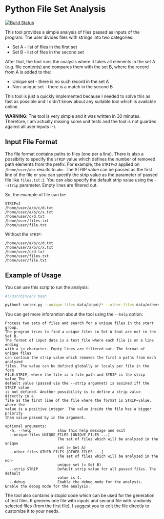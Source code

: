 # Python File Set Analysis

[![Build Status](https://travis-ci.com/benycze/python-file-set-sorter.svg?branch=master)](https://travis-ci.com/benycze/python-file-set-sorter)

This tool provides a simple analysis of files passed as inputs of the program. The user divides files with strings into two categories:

* Set A - list of files in the first set
* Set B - list of files in the second set

After that, the tool runs the analysis where it takes all elements in the set A (e.g. file contents) and compares them with the set B, where the record from A is added to the:

* Unique set - there is no such record in the set A
* Non-unique set - there is a match in the second B

This tool is just a quickly implemented because I needed to solve this as fast as possible and I didn't know about any suitable tool  which is available online.

**WARNING**: The tool is very simple and it was written in 30 minutes. Therefore, I am actually missing some unit tests and the tool is not guarded against all user inputs :-).

## Input File Format

The file format contains paths to files (one per a line). There is also a possibilty to specify the `STRIP` value which defines the number of removed path elements from the prefix. For example, the `STRIP=2` applied on `/home/user/abc` results to `abc`. The STRIP value can be passed as the first line of the file or you can specify the strip value as the parameter of passed file like `files.txt:2`. You can also specify the default strip value using the `--strip` parameter. Empty lines are filtered out.

So, the example of file can be:

```
STRIP=2
/home/user/a/b/c/d.txt
/home/user/a/b/c/x.txt
/home/user/c/d.txt
/home/user/files.txt
/home/user/file.txt
```

Without the `STRIP`:

```
/home/user/a/b/c/d.txt
/home/user/a/b/c/x.txt
/home/user/c/d.txt
/home/user/files.txt
/home/user/file.txt
```

## Example of Usage

You can use this scrip to run the analysis:

```bash
#!/usr/bin/env bash

python3 sorter.py --unique-files data/input/* --other-files data/others/* $@ | tee output.txt
```

You can get more inforamtion about the tool using the `--help` option:

```
Process two sets of files and search for a unique files in the start group.
The program tries to find a unique files in Set A that are not in the Set B.
The format of input data is a text file where each file is on a line ending
with a \n character. Empty lines are filtered out. The format of unique files
can contain the strip value which removes the first n paths from each analyzed
files. The value can be defined globally or localy per file in the form
FILE:STRIP, where the file is a file path and STRIP is the strip value.The
default value (passed via the --strip argumnet) is assined iff the STRIP value
is not defined. Another possibility is to define a strip value directly in a
file as the first line of the file where the format is STRIP=value, where the
value is a positive integer. The value inside the file has a bigger priority
than value passed by in the argument.

optional arguments:
  -h, --help            show this help message and exit
  --unique-files UNIQUE_FILES [UNIQUE_FILES ...]
                        The set of files which will be analyzed in the unique
                        set (= Set A)
  --other-files OTHER_FILES [OTHER_FILES ...]
                        The set of files which will be analyzed in the non-
                        unique set (= Set B)
  --strip STRIP         Default strip value for all passed files. The default
                        value is 4.
  --debug               Enable the debug mode for the analysis.             Enable the debug mode for the analysis.

```

The tool also contains a stupid code which can be used for the
generation of test files. It generes one file with inputs and second file with randomly selected files (from the first file). I suggest you to edit the file directly to customize it to your needs.
